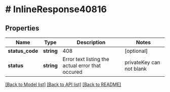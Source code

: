 # # InlineResponse40816

## Properties

Name | Type | Description | Notes
------------ | ------------- | ------------- | -------------
**status_code** | **string** | 408 | [optional]
**status** | **string** | Error text listing the actual error that occured  | privateKey can not blank | [optional]

[[Back to Model list]](../../README.md#models) [[Back to API list]](../../README.md#endpoints) [[Back to README]](../../README.md)
